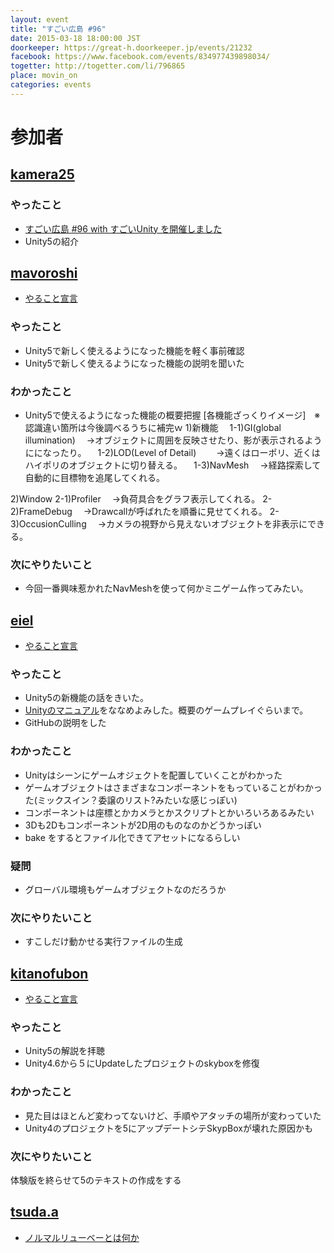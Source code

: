 ```yaml
---
layout: event
title: "すごい広島 #96"
date: 2015-03-18 18:00:00 JST
doorkeeper: https://great-h.doorkeeper.jp/events/21232
facebook: https://www.facebook.com/events/834977439898034/
togetter: http://togetter.com/li/796865
place: movin_on
categories: events
---
```


# 参加者

## [kamera25](https://github.com/kamera25)

### やったこと

* [すごい広島 #96 with すごいUnity を開催しました](http://hiroshima-unity.jimdo.com/2015/03/18/%E3%81%99%E3%81%94%E3%81%84%E5%BA%83%E5%B3%B6-96-with-%E3%81%99%E3%81%94%E3%81%84unity-%E3%82%92%E9%96%8B%E5%82%AC%E3%81%97%E3%81%BE%E3%81%97%E3%81%9F/)
* Unity5の紹介


## [mavoroshi](https://github.com/mavoroshi)

* [やること宣言](https://github.com/great-h/great-h.github.io/issues/1577#issuecomment-82979389)

### やったこと

* Unity5で新しく使えるようになった機能を軽く事前確認
* Unity5で新しく使えるようになった機能の説明を聞いた

### わかったこと

* Unity5で使えるようになった機能の概要把握
 [各機能ざっくりイメージ]　※認識違い箇所は今後調べるうちに補完ｗ
 1)新機能
　1-1)GI(global illumination)
　→オブジェクトに周囲を反映させたり、影が表示されるようにになったり。
　1-2)LOD(Level of Detail)　
　→遠くはローポリ、近くはハイポリのオブジェクトに切り替える。
　1-3)NavMesh
　→経路探索して自動的に目標物を追尾してくれる。

 2)Window
  2-1)Profiler
　→負荷具合をグラフ表示してくれる。
  2-2)FrameDebug
　→Drawcallが呼ばれたを順番に見せてくれる。
  2-3)OccusionCulling
　→カメラの視野から見えないオブジェクトを非表示にできる。

### 次にやりたいこと

* 今回一番興味惹かれたNavMeshを使って何かミニゲーム作ってみたい。

## [eiel](http:/eiel.info)

* [やること宣言](https://github.com/great-h/great-h.github.io/issues/1579)

### やったこと

* Unity5の新機能の話をきいた。
* [Unityのマニュアル](http://docs.unity3d.com/ja/)をななめよみした。概要のゲームプレイぐらいまで。
* GitHubの説明をした

### わかったこと

* Unityはシーンにゲームオジェクトを配置していくことがわかった
* ゲームオブジェクトはさまざまなコンポーネントをもっていることがわかった(ミックスイン？委譲のリスト?みたいな感じっぽい)
* コンポーネントは座標とかカメラとかスクリプトとかいろいろあるみたい
* 3Dも2Dもコンポーネントが2D用のものなのかどうかっぽい
* bake をするとファイル化できてアセットになるらしい

### 疑問

* グローバル環境もゲームオブジェクトなのだろうか

### 次にやりたいこと

* すこしだけ動かせる実行ファイルの生成


## [kitanofubon](https://github.com/kitanofubon)

* [やること宣言](https://github.com/great-h/great-h.github.io/issues/1578)

### やったこと

* Unity5の解説を拝聴
* Unity4.6から５にUpdateしたプロジェクトのskyboxを修復

### わかったこと

* 見た目はほとんど変わってないけど、手順やアタッチの場所が変わっていた
* Unity4のプロジェクトを5にアップデートシテSkypBoxが壊れた原因かも

### 次にやりたいこと

体験版を終らせて5のテキストの作成をする


## [tsuda.a](https://twitter.com/tsuda_ahr)

* [ノルマルリューベーとは何か](http://ooltcloud.expressweb.jp/201503/article_18202402.html)
